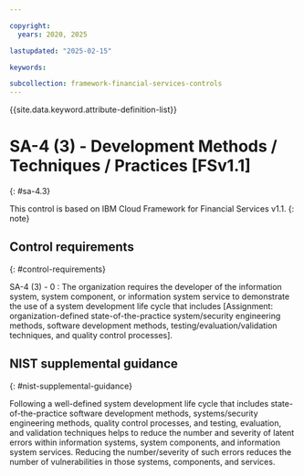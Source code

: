 ```yaml
---

copyright:
  years: 2020, 2025

lastupdated: "2025-02-15"

keywords:

subcollection: framework-financial-services-controls
---
```


{{site.data.keyword.attribute-definition-list}}

               
# SA-4 (3) - Development Methods / Techniques / Practices [FSv1.1]
{: #sa-4.3}

This control is based on IBM Cloud Framework for Financial Services v1.1.
{: note}


## Control requirements
{: #control-requirements}

SA-4 (3) - 0
    : The organization requires the developer of the information system, system component, or information system service to demonstrate the use of a system development life cycle that includes [Assignment: organization-defined state-of-the-practice system/security engineering methods, software development methods, testing/evaluation/validation techniques, and quality control processes].

## NIST supplemental guidance
{: #nist-supplemental-guidance}

Following a well-defined system development life cycle that includes state-of-the-practice software development methods, systems/security engineering methods, quality control processes, and testing, evaluation, and validation techniques helps to reduce the number and severity of latent errors within information systems, system components, and information system services. Reducing the number/severity of such errors reduces the number of vulnerabilities in those systems, components, and services.





